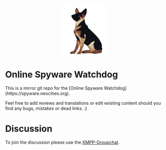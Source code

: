 <div align="center">
  <img src="/images/logo.png" alt="Online Spyware Watchdog Logo" width="150" />

</div>

  <h1>Online Spyware Watchdog</h1>
  This is a mirror git repo for the [Online Spyware Watchdog](https://spyware.neocities.org).




Feel free to add reviews and translations or edit existing content should you find any bugs, mistakes or dead links. :)

# Discussion
To join the discussion please use the [XMPP-Groupchat](xmpp:spyware@conference.nuegia.net).
